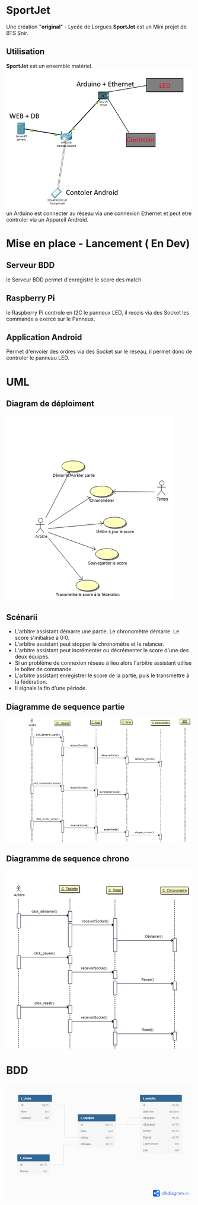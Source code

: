 # SportJet

Une création "**original**" - Lycée de Lorgues
**SportJet** est un Mini projet de BTS Snir.

## Utilisation
**SportJet** est un ensemble matériel.
![shem](https://github.com/SportJet/SportJet.github.io/raw/master/img/shem1.png)
un Arduino est connecter au réseau via une connexion Ethernet et peut etre controler via un Appareil Android.

# Mise en place - Lancement ( En Dev)
## Serveur BDD
le Serveur BDD permet d'enregistré le score des match.
## Raspberry Pi
le Raspberry Pi controle en I2C le panneux LED, il recois via des Socket les commande a exercé sur le Panneux.
## Application Android
Permet d'envoier des ordres via des Socket sur le réseau, il permet donc de controler le panneau LED.

# UML
## Diagram de déploiment
![use case](https://github.com/SportJet/SportJet.github.io/raw/master/img/fig128014.png)

## Scénarii
- L&#39;arbitre assistant démarre une partie. Le chronomètre démarre. Le score s&#39;initialise à 0:0.
- L&#39;arbitre assistant peut stopper le chronomètre et le relancer.
- L&#39;arbitre assistant peut incrémenter ou décrémenter le score d&#39;une des deux équipes.
- Si un problème de connexion réseau à lieu alors l&#39;arbitre assistant utilise le boîter de commande.
- L&#39;arbitre assistant enregistrer le score de la partie, puis le transmettre à la fédération.
- Il signale la fin d&#39;une période.

## Diagramme de sequence partie
![Diagramme de sequence partie](https://github.com/SportJet/SportJet.github.io/raw/master/img/fig128125.png)

## Diagramme de sequence chrono
![Diagramme de sequence chrono](https://github.com/SportJet/SportJet.github.io/raw/master/img/fig134670.png)

# BDD
![DDB](https://github.com/SportJet/SportJet.github.io/raw/master/img/Untitled.png)
